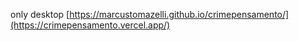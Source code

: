 only desktop
[https://marcustomazelli.github.io/crimepensamento/](https://crimepensamento.vercel.app/)
